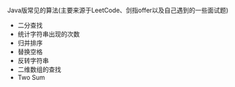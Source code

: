 ####
Java版常见的算法(主要来源于LeetCode、剑指offer以及自己遇到的一些面试题)
- 二分查找
- 统计字符串出现的次数
- 归并排序
- 替换空格
- 反转字符串
- 二维数组的查找
- Two Sum